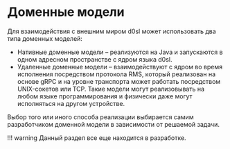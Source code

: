 # Доменные модели

Для взаимодействия с внешним миром d0sl может использовать два типа доменных моделей:

 - Нативные доменные модели – реализуются на Java и запускаются в одном адресном пространстве с ядром языка d0sl.
 - Удаленные доменные модели – взаимодействуют с ядром во время исполнения посредством протокола RMS, который реализован на основе gRPC и на уровне транспорта может работать посредством UNIX-сокетов или TCP. Такие модели могут реализовывать на любом языке программирования и физически даже могут исполняться на другом устройстве.

Выбор того или иного способа реализации выбирается самим разработчиком доменной модели в зависимости от решаемой задачи.

!!! warning
    Данный раздел все еще находится в разработке.
